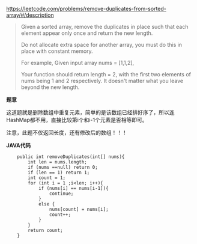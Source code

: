 https://leetcode.com/problems/remove-duplicates-from-sorted-array/#/description

> Given a sorted array, remove the duplicates in place such that each element appear only once and return the new length.
> 
> Do not allocate extra space for another array, you must do this in place with constant memory.
> 
> For example,
> Given input array nums = [1,1,2],
> 
> Your function should return length = 2, with the first two elements of nums being 1 and 2 respectively. It doesn't matter what you leave beyond the new length.

**题意**

这道题就是删除数组中重复元素，简单的是该数组已经排好序了，所以连HashMap都不用，直接比较第i个和i-1个元素是否相等即可。

注意，此题不仅返回长度，还有修改后的数组！！！

**JAVA代码**


```
    public int removeDuplicates(int[] nums){
        int len = nums.length;
        if (nums ==null) return 0;
        if (len == 1) return 1;
        int count = 1;
        for (int i = 1 ;i<len; i++){
            if (nums[i] == nums[i-1]){
                continue;
            }
            else {
                nums[count] = nums[i];
                count++;
            }
        }
        return count;
    }
```
